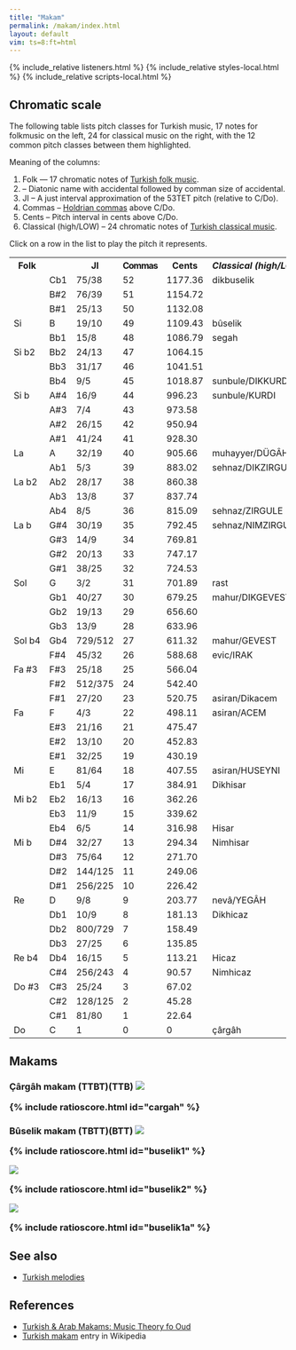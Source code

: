 ```yaml
---
title: "Makam"
permalink: /makam/index.html
layout: default
vim: ts=8:ft=html
---
```



{% include_relative listeners.html %}
{% include_relative styles-local.html %}
{% include_relative scripts-local.html %}


<h2> Chromatic scale </h2>

The following table lists pitch classes for Turkish music, 17 notes
for folkmusic on the left, 24 for classical music on the right,
with the 12 common pitch classes between them highlighted.  


Meaning of the columns:

<ol>
<li> <span class="header">Folk</span> &mdash; 17 chromatic notes 
of <a target="_blank" href="https://en.wikipedia.org/wiki/Turkish_folk_music">Turkish folk music</a>.</li>
<li> <span class="header"></span> &ndash; Diatonic name with accidental followed by comman size of accidental.</li> 
<li> <span class="header">JI</span> &ndash; A just interval approximation of the 53TET pitch (relative to C/Do). </li>
<li> <span class="header">Commas</span> &ndash; <a target="_blank" href="https://en.wikipedia.org/wiki/Holdrian_comma">Holdrian commas</a> above C/Do. </li>
<li> <span class="header">Cents</span> &ndash; Pitch interval in cents above C/Do. </li>
<li> <span class="header">Classical (high/LOW)</span> &ndash; 24 chromatic notes of <a target="_blank" href="https://en.wikipedia.org/wiki/Ottoman_music">Turkish classical music</a>. </li>
</ol>


Click on a row in the list to play the pitch it represents.

<table style="width:500px !important" id="pitchlist">
<tr><th style="width:200px;">Folk</th><th></th><th style="text-align:center">JI</th><th style="letter-spacing:-1px;">Commas</th><th>Cents</th><th><i style="white-space:pre;">Classical (high/LOW)</i></th></tr>
<tr><td>	</td><td>Cb1	</td><td class="ji">75/38</td><td>52</td><td>1177.36</td><td class="deg">dikbuselik	</td></tr>
<tr><td>	</td><td>B#2	</td><td class="ji">76/39</td><td>51</td><td>1154.72</td><td>	</td></tr>
<tr><td>	</td><td>B#1	</td><td class="ji">25/13</td><td>50</td><td>1132.08</td><td>	</td></tr>
<tr class="share"><td>Si	</td><td>B	</td><td class="ji">19/10</td><td>49</td><td>1109.43</td><td class="deg">bûselik	</td></tr>
<tr><td>	</td><td>Bb1	</td><td class="ji">15/8</td><td>48</td><td>1086.79</td><td class="deg">segah	</td></tr>
<tr><td class="deg">Si&nbsp;b2	</td><td>Bb2	</td><td class="ji">24/13</td><td>47</td><td>1064.15</td><td>	</td></tr>
<tr><td>	</td><td>Bb3	</td><td class="ji">31/17</td><td>46</td><td>1041.51</td><td>	</td></tr>
<tr><td>	</td><td>Bb4	</td><td class="ji">9/5</td><td>45</td><td>1018.87</td><td class="deg">sunbule/DIKKURDI	</td></tr>
<tr class="share"><td>Si b	</td><td>A#4	</td><td class="ji">16/9</td><td>44</td><td>996.23</td><td class="deg">sunbule/KURDI	</td></tr>
<tr><td>	</td><td>A#3	</td><td class="ji">7/4</td><td>43</td><td>973.58</td><td>	</td></tr>
<tr><td>	</td><td>A#2	</td><td class="ji">26/15</td><td>42</td><td>950.94</td><td>	</td></tr>
<tr><td>	</td><td>A#1	</td><td class="ji">41/24</td><td>41</td><td>928.30</td><td>	</td></tr>
<tr class="share"><td>La	</td><td>A	</td><td class="ji">32/19</td><td>40</td><td>905.66</td><td class="deg">muhayyer/DÜGÂH	</td></tr>
<tr><td>	</td><td>Ab1	</td><td class="ji">5/3</td><td>39</td><td>883.02</td><td class="deg">sehnaz/DIKZIRGULE	</td></tr>
<tr><td class="deg">La&nbsp;b2	</td><td>Ab2	</td><td class="ji">28/17</td><td>38</td><td>860.38</td><td>	</td></tr>
<tr><td>	</td><td>Ab3	</td><td class="ji">13/8</td><td>37</td><td>837.74</td><td>	</td></tr>
<tr><td>	</td><td>Ab4	</td><td class="ji">8/5</td><td>36</td><td>815.09</td><td class="deg">sehnaz/ZIRGULE	</td></tr>
<tr class="share"><td>La b	</td><td>G#4	</td><td class="ji">30/19</td><td>35</td><td>792.45</td><td class="deg">sehnaz/NIMZIRGULE	</td></tr>
<tr><td>	</td><td>G#3	</td><td class="ji">14/9</td><td>34</td><td>769.81</td><td>	</td></tr>
<tr><td>	</td><td>G#2	</td><td class="ji">20/13</td><td>33</td><td>747.17</td><td>	</td></tr>
<tr><td>	</td><td>G#1	</td><td class="ji">38/25</td><td>32</td><td>724.53</td><td>	</td></tr>
<tr class="share"><td>Sol	</td><td>G	</td><td class="ji">3/2</td><td>31</td><td>701.89</td><td class="deg">rast	</td></tr>
<tr><td>	</td><td>Gb1	</td><td class="ji">40/27</td><td>30</td><td>679.25</td><td class="deg">mahur/DIKGEVEST	</td></tr>
<tr><td>	</td><td>Gb2	</td><td class="ji">19/13</td><td>29</td><td>656.60</td><td>	</td></tr>
<tr><td>	</td><td>Gb3	</td><td class="ji">13/9</td><td>28</td><td>633.96</td><td>	</td></tr>
<tr class="share"><td>Sol&nbsp;b4	</td><td>Gb4	</td><td class="ji">729/512</td><td>27</td><td>611.32</td><td class="deg">mahur/GEVEST	</td></tr>
<tr><td>	</td><td>F#4	</td><td class="ji">45/32</td><td>26</td><td>588.68</td><td class="deg">evic/IRAK	</td></tr>
<tr><td class="deg">Fa&nbsp;#3	</td><td>F#3	</td><td class="ji">25/18</td><td>25</td><td>566.04</td><td>	</td></tr>
<tr><td>	</td><td>F#2	</td><td class="ji">512/375</td><td>24</td><td>542.40</td><td>	</td></tr>
<tr><td>	</td><td>F#1	</td><td class="ji">27/20</td><td>23</td><td>520.75</td><td class="deg">asiran/Dikacem	</td></tr>
<tr class="share"><td>Fa	</td><td>F	</td><td class="ji">4/3</td><td>22</td><td>498.11</td><td class="deg">asiran/ACEM	</td></tr>
<tr><td>	</td><td>E#3	</td><td class="ji">21/16</td><td>21</td><td>475.47</td><td>	</td></tr>
<tr><td>	</td><td>E#2	</td><td class="ji">13/10</td><td>20</td><td>452.83</td><td>	</td></tr>
<tr><td>	</td><td>E#1	</td><td class="ji">32/25</td><td>19</td><td>430.19</td><td>	</td></tr>
<tr class="share"><td>Mi	</td><td>E	</td><td class="ji">81/64</td><td>18</td><td>407.55</td><td class="deg">asiran/HUSEYNI	</td></tr>
<tr><td>	</td><td>Eb1	</td><td class="ji">5/4</td><td>17</td><td>384.91</td><td class="deg">Dikhisar	</td></tr>
<tr><td class="deg">Mi&nbsp;b2	</td><td>Eb2	</td><td class="ji">16/13</td><td>16</td><td>362.26</td><td>	</td></tr>
<tr><td>	</td><td>Eb3	</td><td class="ji">11/9</td><td>15</td><td>339.62</td><td>	</td></tr>
<tr><td>	</td><td>Eb4	</td><td class="ji">6/5</td><td>14</td><td>316.98</td><td class="deg">Hisar	</td></tr>
<tr class="share"><td>Mi b	</td><td>D#4	</td><td class="ji">32/27</td><td>13</td><td>294.34</td><td class="deg">Nimhisar	</td></tr>
<tr><td>	</td><td>D#3	</td><td class="ji">75/64</td><td>12</td><td>271.70</td><td>	</td></tr>
<tr><td>	</td><td>D#2	</td><td class="ji">144/125</td><td>11</td><td>249.06</td><td>	</td></tr>
<tr><td>	</td><td>D#1	</td><td class="ji">256/225</td><td>10</td><td>226.42</td><td>	</td></tr>
<tr class="share"><td>Re	</td><td>D	</td><td class="ji">9/8</td><td>9</td><td>203.77</td><td class="deg">nevâ/YEGÂH	</td></tr>
<tr><td>	</td><td>Db1	</td><td class="ji">10/9</td><td>8</td><td>181.13</td><td class="deg">Dikhicaz	</td></tr>
<tr><td>	</td><td>Db2	</td><td class="ji">800/729</td><td>7</td><td>158.49</td><td>	</td></tr>
<tr><td>	</td><td>Db3	</td><td class="ji">27/25</td><td>6</td><td>135.85</td><td>	</td></tr>
<tr class="share"><td>Re b4	</td><td>Db4	</td><td class="ji">16/15</td><td>5</td><td>113.21</td><td class="deg">Hicaz	</td></tr>
<tr><td>	</td><td>C#4	</td><td class="ji">256/243</td><td>4</td><td>90.57</td><td class="deg">Nimhicaz	</td></tr>
<tr><td class="deg">Do&nbsp;#3	</td><td>C#3	</td><td class="ji">25/24</td><td>3</td><td>67.02</td><td>	</td></tr>
<tr><td>	</td><td>C#2	</td><td class="ji">128/125</td><td>2</td><td>45.28</td><td>	</td></tr>
<tr><td>	</td><td>C#1	</td><td class="ji">81/80</td><td>1</td><td>22.64</td><td>	</td></tr>
<tr class="share"><td>Do	</td><td>C	</td><td class="ji">1</td><td>0</td><td>0</td><td class="deg">çârgâh	</td></tr>
</table>

<h2> Makams </h2>

<h3> Çârgâh makam (TTBT)(TTB)

<img src="https://upload.wikimedia.org/wikipedia/en/d/d3/Cargahmakam.jpg">

{% include ratioscore.html id="cargah" %}
<script type="application/x-ratioscore" id="cargah">
!!!OTL: Çârgâh makam (TTBT)(TTB)
**dtime	**ratio	**interval
*MM120	*I#25	*
*	*ref:C5	*
1	2^(-4/53)	.
4	2^(0/53)	T
1	2^(9/53)	T
1	2^(18/53)	B
1	2^(22/53)	T
2	2^(31/53)	T
1	2^(40/53)	T
1	2^(49/53)	B
4	2^(53/53)	.
*-	*-	*-
</script>

<h3> Bûselik makam (TBTT)(BTT)

<img src="https://upload.wikimedia.org/wikipedia/en/1/10/Buselikmakam-1.jpg">

{% include ratioscore.html id="buselik1" %}
<script type="application/x-ratioscore" id="buselik1">
!!!OTL: Bûselik makam (TBTT)(BTT), form 1
**dtime	**ratio	**interval
*MM120	*I#25	*
*	*ref:A4	*
1	2^(-5/53)	.
4	2^(0/53)	T
1	2^(9/53)	B
1	2^(13/53)	T
1	2^(22/53)	T
2	2^(31/53)	B
1	2^(35/53)	T
1	2^(44/53)	T
4	2^(53/53)	.
*-	*-	*-
</script>

<img src="https://upload.wikimedia.org/wikipedia/en/d/d6/Buselikmakam-2.jpg">

{% include ratioscore.html id="buselik2" %}
<script type="application/x-ratioscore" id="buselik2">
!!!OTL: Bûselik makam (TBTT)(BTT), form 2
**dtime	**ratio	**interval
*MM120	*I#25	*
*	*ref:A4	*
1	2^(-5/53)	.
4	2^(0/53)	T
1	2^(9/53)	B
1	2^(13/53)	T
1	2^(22/53)	T
2	2^(31/53)	B
1	2^(35/53)	A
1	2^(48/53)	S
4	2^(53/53)	.
*-	*-	*-
</script>

<img src="https://upload.wikimedia.org/wikipedia/en/3/39/Buselikmakam-3.jpg">

{% include ratioscore.html id="buselik1a" %}
<script type="application/x-ratioscore" id="buselik1a">
!!!OTL: Bûselik makam, alternate descending form
**dtime	**ratio	**interval
*MM120	*I#25	*
*	*ref:A4	*
1	2^(44/53)	S
1	2^(39/53)	A
1	2^(27/53)	S
1	2^(22/53)	T
1	2^(13/53)	.
*-	*-	*-
</script>


<h2> See also </h2>

<ul>
<li> <a href="/turkish">Turkish melodies</a> </li>
</ul>

<h2> References </h2>

<ul>
<li> <a target="_blank" href="http://www.channelingstudio.ru/texts/Music%20Theory%20of%20Makams.pdf">Turkish & Arab Makams: Music Theory fo Oud </a> </li>
<li> <a target="_blank" href="https://en.wikipedia.org/wiki/Turkish_makam">Turkish makam</a> entry in Wikipedia </li>
</ul>



